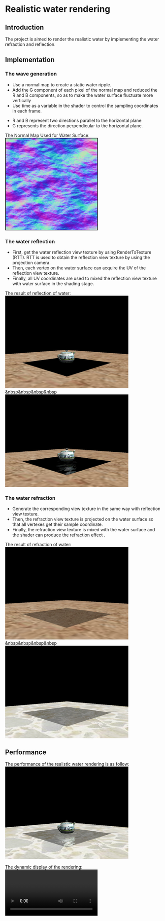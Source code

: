 # Realistic water rendering

## Introduction

The project is aimed to render the realistic water by implementing the water refraction and reflection.

## Implementation
### The wave generation
* Use a normal map to create a static water ripple.
* Add the G component of each pixel of the normal map and reduced the R and B components, so as to make the water surface fluctuate more vertically
* Use time as a variable in the shader to control the sampling coordinates in each frame.

- R and B represent two directions parallel to the horizontal plane
- G represents the direction perpendicular to the horizontal plane.

The Normal Map Used for Water Surface:
<br><img height="300" src="https://github.com/JiaoZhang-Amanda/Realistic-water-rendering/raw/master/Project%20Photos/The%20normal%20map.jpg"/><br>

### The water reflection
* First, get the water reflection view texture by using RenderToTexture (RTT). RTT is used to obtain the reflection view texture by using the projection camera.
* Then, each vertex on the water surface can acquire the UV of the reflection view texture.
* Finally, all UV coordinates are used to mixed the reflection view texture with water surface in the shading stage.

The result of reflection of water:<br>
<img height="300" src="https://github.com/JiaoZhang-Amanda/Realistic-water-rendering/raw/master/Project%20Photos/Original.jpg"/>&nbsp&nbsp&nbsp&nbsp
<img height="300" src="https://github.com/JiaoZhang-Amanda/Realistic-water-rendering/raw/master/Project%20Photos/Reflection.jpg"/>

### The water refraction
* Generate the corresponding view texture in the same way with reflection view texture.
* Then, the refraction view texture is projected on the water surface so that all vertexes get their sample coordinate.
* Finally, the refraction view texture is mixed with the water surface and the shader can produce the refraction effect .

The result of refraction of water:<br>
<img height="300" src="https://github.com/JiaoZhang-Amanda/Realistic-water-rendering/raw/master/Project%20Photos/Water%20with%20Refraction1.jpg"/>&nbsp&nbsp&nbsp&nbsp
<img height="300" src="https://github.com/JiaoZhang-Amanda/Realistic-water-rendering/raw/master/Project%20Photos/Water%20with%20Refraction2.jpg"/>

## Performance
The performance of the realistic water rendering is as follow:<br>
<img height="300" src="https://github.com/JiaoZhang-Amanda/Realistic-water-rendering/raw/master/Project%20Photos/Result%20of%20Realistic%20water%20rendering.jpg"/>

The dynamic display of the rendering:
![](https://github.com/JiaoZhang-Amanda/Realistic-water-rendering/raw/master/Realistic%20water%20rendering.mp4)
